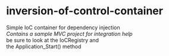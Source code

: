 # inversion-of-control-container
Simple IoC container for dependency injection<br/>
_Contains a sample MVC project for integration help_<br/>
be sure to look at the IoCRegistry and <br/>
the Application_Start() method